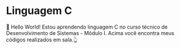 # Linguagem C

👋 Hello World! Estou aprendendo linguagem C no curso técnico de Desenvolvimento de Sistemas - Módulo I.
Acima você encontra meus códigos realizados em sala.👆
